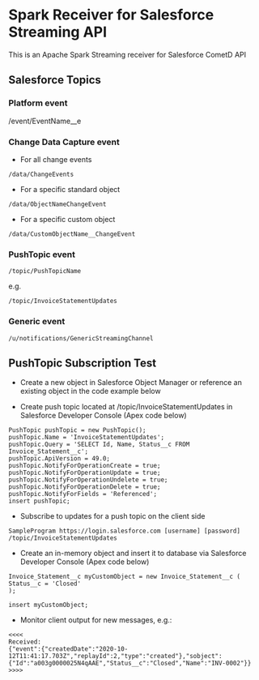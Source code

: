 # Spark Receiver for Salesforce Streaming API
This is an Apache Spark Streaming receiver for Salesforce CometD API

## Salesforce Topics
### Platform event
/event/EventName__e
### Change Data Capture event
- For all change events
```
/data/ChangeEvents
```

- For a specific standard object
```
/data/ObjectNameChangeEvent
```

- For a specific custom object
```
/data/CustomObjectName__ChangeEvent
```

### PushTopic event
```
/topic/PushTopicName
```
e.g.
```
/topic/InvoiceStatementUpdates
```
### Generic event
```
/u/notifications/GenericStreamingChannel
```

## PushTopic Subscription Test
- Create a new object in Salesforce Object Manager or reference an existing object in the code example below 

- Create push topic located at /topic/InvoiceStatementUpdates in Salesforce Developer Console (Apex code below)
```
PushTopic pushTopic = new PushTopic();
pushTopic.Name = 'InvoiceStatementUpdates';
pushTopic.Query = 'SELECT Id, Name, Status__c FROM Invoice_Statement__c';
pushTopic.ApiVersion = 49.0;
pushTopic.NotifyForOperationCreate = true;
pushTopic.NotifyForOperationUpdate = true;
pushTopic.NotifyForOperationUndelete = true;
pushTopic.NotifyForOperationDelete = true;
pushTopic.NotifyForFields = 'Referenced';
insert pushTopic;
```

- Subscribe to updates for a push topic on the client side
``` 
SampleProgram https://login.salesforce.com [username] [password] /topic/InvoiceStatementUpdates
```

- Create an in-memory object and insert it to database via Salesforce Developer Console (Apex code below)
```
Invoice_Statement__c myCustomObject = new Invoice_Statement__c (
Status__c = 'Closed'
);

insert myCustomObject;
```

- Monitor client output for new messages, e.g.:

```
<<<<
Received:
{"event":{"createdDate":"2020-10-12T11:41:17.703Z","replayId":2,"type":"created"},"sobject":{"Id":"a003g0000025N4qAAE","Status__c":"Closed","Name":"INV-0002"}}
>>>>
```
